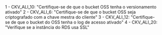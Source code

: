 1 - CKV_ALI_10: "Certifique-se de que o bucket OSS tenha o versionamento ativado"
2 - CKV_ALI_6: "Certifique-se de que o bucket OSS seja criptografado com a chave mestra do cliente"
3 - CKV_ALI_12: "Certifique-se de que o bucket do OSS tenha o log de acesso ativado"
4 - CKV_ALI_20: "Verifique se a instância do RDS usa SSL"
